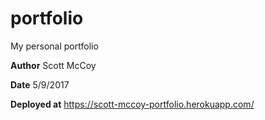 # portfolio
My personal portfolio

**Author** Scott McCoy

**Date** 5/9/2017

**Deployed at** https://scott-mccoy-portfolio.herokuapp.com/
